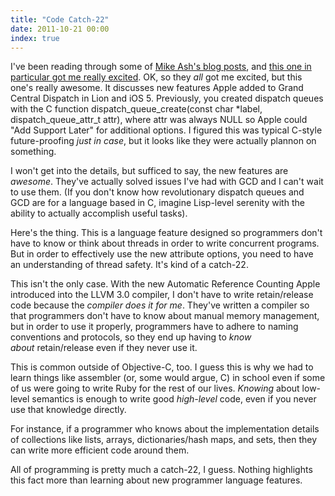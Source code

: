 ```yaml
---
title: "Code Catch-22"
date: 2011-10-21 00:00
index: true
---
```


I've been reading through some of [Mike Ash's blog posts](http://www.mikeash.com/pyblog), and [this one in particular got me really excited](http://www.mikeash.com/pyblog/friday-qa-2011-10-14-whats-new-in-gcd.html). OK, so they _all_&nbsp;got me excited, but this one's really awesome. It discusses new features Apple added to Grand Central Dispatch in Lion and iOS 5. Previously, you created dispatch queues with the C function dispatch\_queue\_create(const char \*label, dispatch\_queue\_attr\_t attr), where attr was always NULL so Apple could "Add Support Later" for additional options. I figured this was typical C-style future-proofing _just in case_, but it looks like they were actually plannon on something.

I won't get into the details, but sufficed to say, the new features are _awesome_. They've actually solved issues I've had with GCD and I can't wait to use them. (If you don't know how revolutionary dispatch queues and GCD are for a language based in C, imagine Lisp-level serenity with the ability to actually accomplish useful tasks).

Here's the thing. This is a language feature designed so programmers don't have to know or think about threads in order to write concurrent programs. But in order to effectively use the new attribute options, you need to have an understanding of thread safety. It's kind of a catch-22.

This isn't the only case. With the new Automatic Reference Counting Apple introduced into the LLVM 3.0 compiler, I don't have to write retain/release code because the _compiler does it for me_. They've written a compiler so that programmers don't have to know about manual memory management, but in order to use it properly, programmers have to adhere to naming conventions and protocols, so they end up having to _know about_&nbsp;retain/release even if they never use it.

This is common outside of Objective-C, too. I guess this is why we had to learn things like assembler (or, some would argue, C) in school even if some of us were going to write Ruby for the rest of our lives. _Knowing_&nbsp;about low-level semantics is enough to write good _high-level_&nbsp;code, even if you never use that knowledge directly.

For instance, if a programmer who knows about the implementation details of collections like lists, arrays, dictionaries/hash maps, and sets, then they can write more efficient code around them.

All of programming is pretty much a catch-22, I guess. Nothing highlights this fact more than learning about new programmer language features.

<!-- more -->
